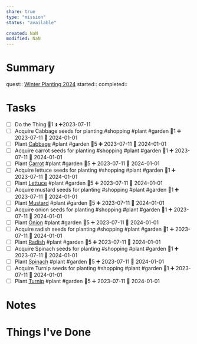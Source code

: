 ```yaml
---
share: true
type: "mission"
status: "available"

created: NaN 
modified: NaN
---
```

 
# Summary
quest:: [Winter Planting 2024](./Winter%20Planting%202024.md)
started:: 
completed::
# Tasks
- [ ] Do the Thing  🥄1 ⏫ ➕2023-07-11
- [ ] Acquire Cabbage seeds for planting #shopping #plant #garden 🥄1 ➕ 2023-07-11 🛫 2024-01-01 
- [ ] Plant [Cabbage](Cabbage.md) #plant #garden 🥄5 ➕ 2023-07-11 🛫 2024-01-01 
- [ ] Acquire carrot seeds for planting #shopping #plant #garden 🥄1 ➕ 2023-07-11 🛫 2024-01-01 
- [ ] Plant [Carrot](Carrot.md) #plant #garden 🥄5 ➕ 2023-07-11 🛫 2024-01-01 
- [ ] Acquire lettuce seeds for planting #shopping #plant #garden 🥄1 ➕ 2023-07-11 🛫 2024-01-01 
- [ ] Plant [Lettuce](./Lettuce.md) #plant #garden 🥄5 ➕ 2023-07-11 🛫 2024-01-01 
- [ ] Acquire mustard seeds for planting #shopping #plant #garden 🥄1 ➕ 2023-07-11 🛫 2024-01-01 
- [ ] Plant [Mustard](./Mustard.md) #plant #garden 🥄5 ➕ 2023-07-11 🛫 2024-01-01 
- [ ] Acquire onion seeds for planting #shopping #plant #garden 🥄1 ➕ 2023-07-11 🛫 2024-01-01 
- [ ] Plant [Onion](Onion.md) #plant #garden 🥄5 ➕ 2023-07-11 🛫 2024-01-01 
- [ ] Acquire radish seeds for planting #shopping #plant #garden 🥄1 ➕ 2023-07-11 🛫 2024-01-01 
- [ ] Plant [Radish](./Radish.md) #plant #garden 🥄5 ➕ 2023-07-11 🛫 2024-01-01 
- [ ] Acquire Spinach seeds for planting #shopping #plant #garden 🥄1 ➕ 2023-07-11 🛫 2024-01-01 
- [ ] Plant [Spinach](./Spinach.md) #plant #garden 🥄5 ➕ 2023-07-11 🛫 2024-01-01 
- [ ] Acquire Turnip seeds for planting #shopping #plant #garden 🥄1 ➕ 2023-07-11 🛫 2024-01-01 
- [ ] Plant [Turnip](Turnip.md) #plant #garden 🥄5 ➕ 2023-07-11 🛫 2024-01-01 
# Notes

# Things I've Done